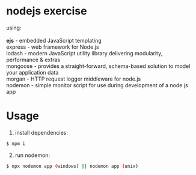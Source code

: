 # nodejs exercise

using:<br>
<br>
<strong>ejs</strong> - embedded JavaScript templating<br>
express - web framework for Node.js<br>
lodash - modern JavaScript utility library delivering modularity, performance & extras<br>
mongoose - provides a straight-forward, schema-based solution to model your application data<br>
morgan - HTTP request logger middleware for node.js<br>
nodemon - simple monitor script for use during development of a node.js app<br>

# Usage

1. install dependencies:
```bash
$ npm i
```
2. run nodemon:
```bash
$ npx nodemon app (windows) || nodemon app (unix)
```
